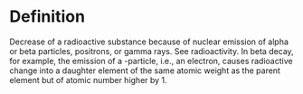 # Definition

Decrease of a radioactive substance because of nuclear emission of alpha
or beta particles, positrons, or gamma rays. See radioactivity. In beta
decay, for example, the emission of a -particle, i.e., an electron,
causes radioactive change into a daughter element of the same atomic
weight as the parent element but of atomic number higher by 1.
